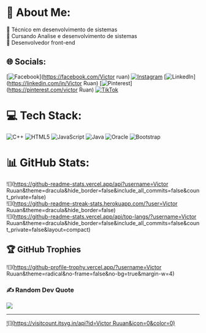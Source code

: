 # 💫 About Me:
🔭 Técnico em desenvolvimento de sistemas<br>👯 Cursando Analise e desenvolvimento de sistemas<br>🤝 Desenvolvedor front-end


## 🌐 Socials:
[![Facebook](https://img.shields.io/badge/Facebook-%231877F2.svg?logo=Facebook&logoColor=white)](https://facebook.com/Victor ruan) [![Instagram](https://img.shields.io/badge/Instagram-%23E4405F.svg?logo=Instagram&logoColor=white)](https://instagram.com/Victor.ruuan) [![LinkedIn](https://img.shields.io/badge/LinkedIn-%230077B5.svg?logo=linkedin&logoColor=white)](https://linkedin.com/in/Victor Ruan) [![Pinterest](https://img.shields.io/badge/Pinterest-%23E60023.svg?logo=Pinterest&logoColor=white)](https://pinterest.com/victor Ruan) [![TikTok](https://img.shields.io/badge/TikTok-%23000000.svg?logo=TikTok&logoColor=white)](https://tiktok.com/@victorruam44) 

# 💻 Tech Stack:
![C++](https://img.shields.io/badge/c++-%2300599C.svg?style=for-the-badge&logo=c%2B%2B&logoColor=white) ![HTML5](https://img.shields.io/badge/html5-%23E34F26.svg?style=for-the-badge&logo=html5&logoColor=white) ![JavaScript](https://img.shields.io/badge/javascript-%23323330.svg?style=for-the-badge&logo=javascript&logoColor=%23F7DF1E) ![Java](https://img.shields.io/badge/java-%23ED8B00.svg?style=for-the-badge&logo=openjdk&logoColor=white) ![Oracle](https://img.shields.io/badge/Oracle-F80000?style=for-the-badge&logo=oracle&logoColor=white) ![Bootstrap](https://img.shields.io/badge/bootstrap-%238511FA.svg?style=for-the-badge&logo=bootstrap&logoColor=white)
# 📊 GitHub Stats:
![](https://github-readme-stats.vercel.app/api?username=Victor Ruuan&theme=dracula&hide_border=false&include_all_commits=false&count_private=false)<br/>
![](https://github-readme-streak-stats.herokuapp.com/?user=Victor Ruuan&theme=dracula&hide_border=false)<br/>
![](https://github-readme-stats.vercel.app/api/top-langs/?username=Victor Ruuan&theme=dracula&hide_border=false&include_all_commits=false&count_private=false&layout=compact)

## 🏆 GitHub Trophies
![](https://github-profile-trophy.vercel.app/?username=Victor Ruuan&theme=radical&no-frame=false&no-bg=true&margin-w=4)

### ✍️ Random Dev Quote
![](https://quotes-github-readme.vercel.app/api?type=horizontal&theme=radical)

---
[![](https://visitcount.itsvg.in/api?id=Victor Ruuan&icon=0&color=0)](https://visitcount.itsvg.in)

<!-- Proudly created with GPRM ( https://gprm.itsvg.in ) -->